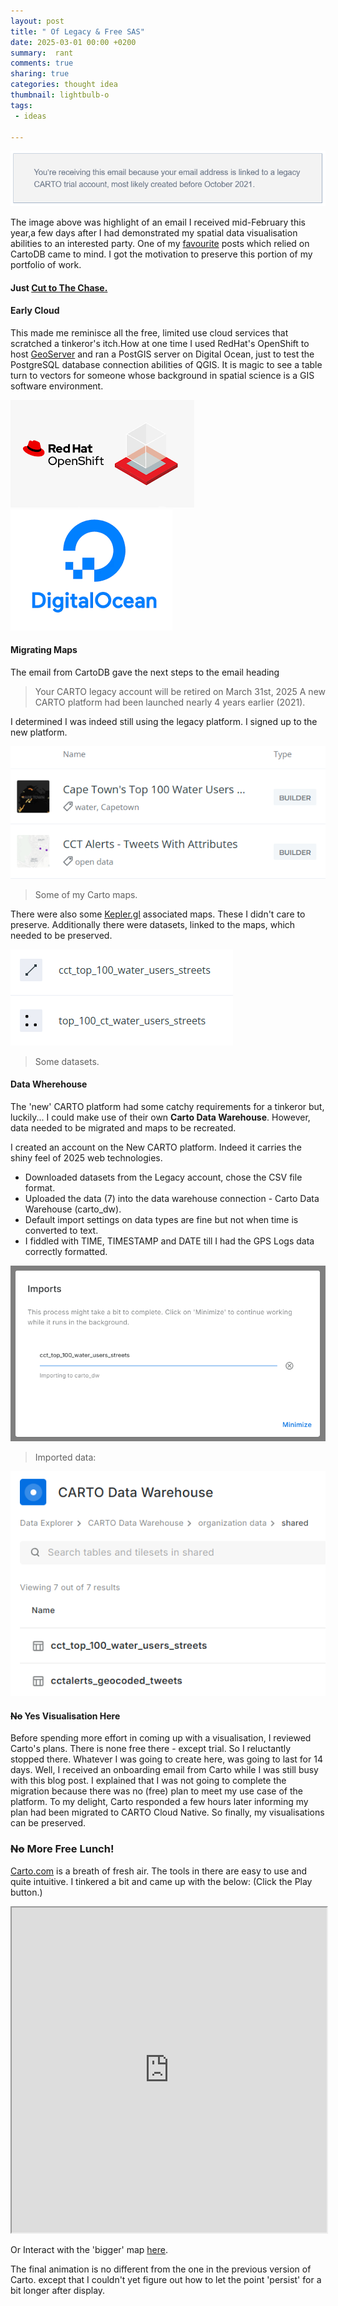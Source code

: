 ```yaml
---
layout: post
title: " Of Legacy & Free SAS"
date: 2025-03-01 00:00 +0200
summary:  rant
comments: true
sharing: true
categories: thought idea
thumbnail: lightbulb-o
tags:
 - ideas
 
---
```


<p align="center"><img src="/images/carto_expire.PNG" alt="Legacy CartoDB"/></p>


The image above was highlight of an email I received mid-February this year,a few days after I had demonstrated my spatial data visualisation abilities to an interested party. One of my [favourite](https://erickndava.github.io/thought/idea/2016/12/18/spatial-doodle-the-every-time-sensor/) posts which relied on CartoDB came to mind. I got the motivation to preserve this portion of my portfolio of work.

#### Just [Cut to The Chase.](#head1234)

#### **Early Cloud**

This made me reminisce all the free, limited use cloud services that scratched a tinkeror's itch.How at one time I used RedHat's OpenShift to host [GeoServer](https://github.com/w8r/openshift-geoserver?tab=readme-ov-file) and ran a PostGIS server on Digital Ocean, just to test the PostgreSQL database connection abilities of QGIS. It is magic to see a table turn to vectors for someone whose background in spatial science is a GIS software environment.

<p align="left">
 <img src="/images/redhat_openshift.png" alt="GeoServer on OpenShift"/>
 <img src="/images/digital_ocean2.png" alt="Digital Ocean"/>
</p>

#### **Migrating Maps**

The email from CartoDB gave the next steps to the email heading
> Your CARTO legacy account will be retired on March 31st, 2025
A new CARTO platform had been launched nearly 4 years earlier (2021).

I determined I was indeed still using the legacy platform. I signed up to the new platform. 

<p align="centre">
 <img src="/images/carto_maps.PNG" alt="CartoDB Maps"/></p>

> Some of my Carto maps.

There were also some [Kepler.gl](https://kepler.gl/) associated maps. These I didn't care to preserve. Additionally there were datasets, linked to the maps, which needed to be preserved.


<p align="centre"><img src="/images/carto_datasets.PNG" alt="Datasets"/></p>

> Some datasets.


#### **Data Where**house

The 'new' CARTO platform had some catchy requirements for a tinkeror but, luckily... I could make use of their own **Carto Data Warehouse**. However, data needed to be migrated and maps to be recreated.

I created an account on the New CARTO platform. Indeed it carries the shiny feel of 2025 web technologies.

+ Downloaded datasets from the Legacy account, chose the CSV file format.
+ Uploaded the data (7) into the data warehouse connection - Carto Data Warehouse (carto_dw).
+ Default import settings on data types are fine but not when time is converted to text.
+ I fiddled with TIME, TIMESTAMP and DATE till I had the GPS Logs data correctly formatted.

<p align="centre"><img src="/images/data_import.PNG" alt="Data Import into CartoDB3"/></p>

> Imported data:

<p align="centre"><img src="/images/imported_datasets.PNG" alt="Data Imported into CartoDB3"/></p>

#### **~~No~~ Yes Visualisation Here**

Before spending more effort in coming up with a visualisation, I reviewed Carto's plans. There is none free there - except trial. So I reluctantly stopped there. Whatever I was going to create here, was going to last for 14 days. Well, I received an onboarding email from Carto while I was still busy with this blog post. I explained that I was not going to complete the migration because there was no (free) plan to meet my use case of the platform. To my delight, Carto responded a few hours later informing my plan had been migrated to CARTO Cloud Native. So finally, my visualisations can be preserved.

### <a name="head1234"></a>~~No~~ More Free Lunch!

[Carto.com](https://carto.com/) is a breath of fresh air. The tools in there are easy to use and quite intuitive. I tinkered a bit and came up with the below: (Click the Play button.)

<iframe width="100%" height="520" src="https://clausa.app.carto.com/map/78257468-328a-424e-aa14-de5e8b93f2ea"></iframe>

Or Interact with the 'bigger' map [here](https://clausa.app.carto.com/map/78257468-328a-424e-aa14-de5e8b93f2ea).

The final animation is no different from the one in the previous version of Carto. except that I couldn't yet figure out  how to let the point 'persist' for a bit longer after display. 

